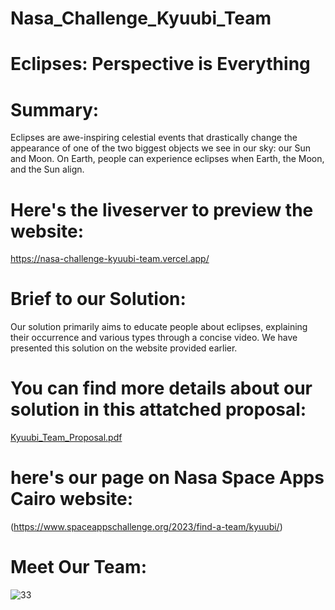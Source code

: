 # Nasa_Challenge_Kyuubi_Team
# Eclipses: Perspective is Everything

# Summary:
Eclipses are awe-inspiring celestial events that drastically change the appearance of one of the two biggest objects we see in our sky: our Sun and Moon. On Earth, people can experience eclipses when Earth, the Moon, and the Sun align. 


# Here's the liveserver to preview the website:
https://nasa-challenge-kyuubi-team.vercel.app/


# Brief to our Solution:
Our solution primarily aims to educate people about eclipses, explaining their occurrence and various types through a concise video. We have presented this solution on the website provided earlier.

# You can find more details about our solution in this attatched proposal:
[Kyuubi_Team_Proposal.pdf](https://github.com/Gehad799/Nasa_Challenge_Kyuubi_Team/files/12828424/Kyuubi_Team_Proposal.pdf)


# here's our page on Nasa Space Apps Cairo website:
(https://www.spaceappschallenge.org/2023/find-a-team/kyuubi/)

# Meet Our Team:
![33](https://github.com/Gehad799/Nasa_Challenge_Kyuubi_Team/assets/125475192/0d17874e-6b9d-4a49-8d3a-98ed3024519f)
